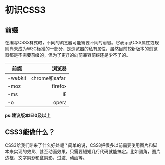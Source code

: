 # 初识CSS3

## 前缀

在编写CSS3样式时，不同的浏览器可能需要不同的前缀。它表示该CSS属性或规则尚未成为W3C标准的一部分，是浏览器的私有属性，虽然目前较新版本的浏览器都是不需要前缀的，但为了更好的向前兼容前缀还是少不了的。

| 前缀       	| 浏览器  |
| ------------- | -----:|
|-webkit      	| chrome和safari |
| -moz      	|   firefox |
| -ms			|    IE |
| -o			| opera|

**ps:建议版本IE10及以上**

## CSS3能做什么？

CSS3给我们带来了什么好处呢？简单的说，CSS3把很多以前需要使用图片和脚本来实现的效果、甚至动画效果，只需要短短几行代码就能搞定。比如圆角，图片边框，文字阴影和盒阴影，过渡、动画等。

